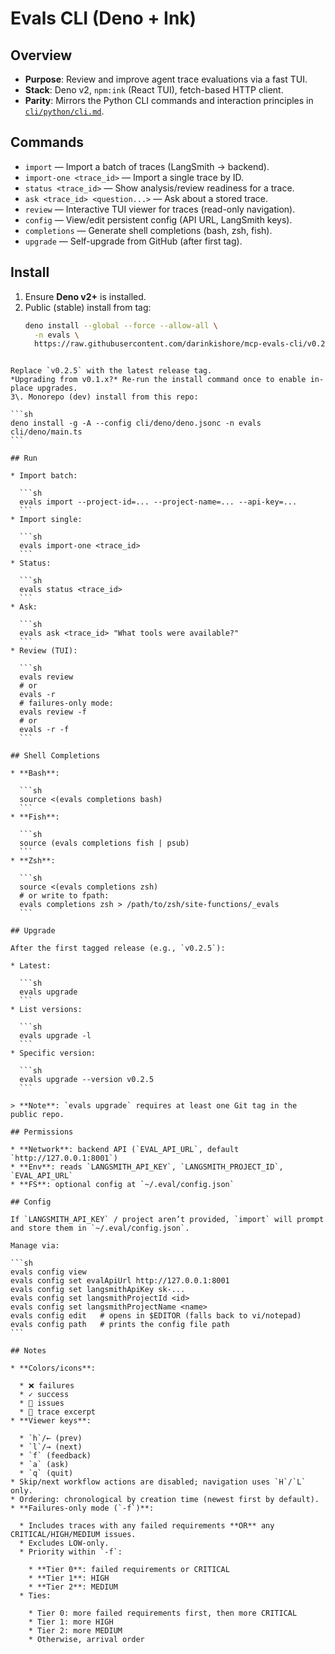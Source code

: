 
# Evals CLI (Deno + Ink)

## Overview

- **Purpose**: Review and improve agent trace evaluations via a fast TUI.  
- **Stack**: Deno v2, `npm:ink` (React TUI), fetch-based HTTP client.  
- **Parity**: Mirrors the Python CLI commands and interaction principles in [`cli/python/cli.md`](cli/python/cli.md).  

## Commands

- `import` — Import a batch of traces (LangSmith → backend).  
- `import-one <trace_id>` — Import a single trace by ID.  
- `status <trace_id>` — Show analysis/review readiness for a trace.  
- `ask <trace_id> <question...>` — Ask about a stored trace.  
- `review` — Interactive TUI viewer for traces (read-only navigation).  
- `config` — View/edit persistent config (API URL, LangSmith keys).  
- `completions` — Generate shell completions (bash, zsh, fish).  
- `upgrade` — Self-upgrade from GitHub (after first tag).  

## Install

1. Ensure **Deno v2+** is installed.  
2. Public (stable) install from tag:  
   ```sh
   deno install --global --force --allow-all \
     -n evals \
     https://raw.githubusercontent.com/darinkishore/mcp-evals-cli/v0.2.5/main.ts
````

Replace `v0.2.5` with the latest release tag.
*Upgrading from v0.1.x?* Re-run the install command once to enable in-place upgrades.
3\. Monorepo (dev) install from this repo:

```sh
deno install -g -A --config cli/deno/deno.jsonc -n evals cli/deno/main.ts
```

## Run

* Import batch:

  ```sh
  evals import --project-id=... --project-name=... --api-key=...
  ```
* Import single:

  ```sh
  evals import-one <trace_id>
  ```
* Status:

  ```sh
  evals status <trace_id>
  ```
* Ask:

  ```sh
  evals ask <trace_id> "What tools were available?"
  ```
* Review (TUI):

  ```sh
  evals review
  # or
  evals -r
  # failures-only mode:
  evals review -f
  # or
  evals -r -f
  ```

## Shell Completions

* **Bash**:

  ```sh
  source <(evals completions bash)
  ```
* **Fish**:

  ```sh
  source (evals completions fish | psub)
  ```
* **Zsh**:

  ```sh
  source <(evals completions zsh)
  # or write to fpath:
  evals completions zsh > /path/to/zsh/site-functions/_evals
  ```

## Upgrade

After the first tagged release (e.g., `v0.2.5`):

* Latest:

  ```sh
  evals upgrade
  ```
* List versions:

  ```sh
  evals upgrade -l
  ```
* Specific version:

  ```sh
  evals upgrade --version v0.2.5
  ```

> **Note**: `evals upgrade` requires at least one Git tag in the public repo.

## Permissions

* **Network**: backend API (`EVAL_API_URL`, default `http://127.0.0.1:8001`)
* **Env**: reads `LANGSMITH_API_KEY`, `LANGSMITH_PROJECT_ID`, `EVAL_API_URL`
* **FS**: optional config at `~/.eval/config.json`

## Config

If `LANGSMITH_API_KEY` / project aren’t provided, `import` will prompt and store them in `~/.eval/config.json`.

Manage via:

```sh
evals config view
evals config set evalApiUrl http://127.0.0.1:8001
evals config set langsmithApiKey sk-...
evals config set langsmithProjectId <id>
evals config set langsmithProjectName <name>
evals config edit   # opens in $EDITOR (falls back to vi/notepad)
evals config path   # prints the config file path
```

## Notes

* **Colors/icons**:

  * ❌ failures
  * ✓ success
  * 🔧 issues
  * 📜 trace excerpt
* **Viewer keys**:

  * `h`/← (prev)
  * `l`/→ (next)
  * `f` (feedback)
  * `a` (ask)
  * `q` (quit)
* Skip/next workflow actions are disabled; navigation uses `H`/`L` only.
* Ordering: chronological by creation time (newest first by default).
* **Failures-only mode (`-f`)**:

  * Includes traces with any failed requirements **OR** any CRITICAL/HIGH/MEDIUM issues.
  * Excludes LOW-only.
  * Priority within `-f`:

    * **Tier 0**: failed requirements or CRITICAL
    * **Tier 1**: HIGH
    * **Tier 2**: MEDIUM
  * Ties:

    * Tier 0: more failed requirements first, then more CRITICAL
    * Tier 1: more HIGH
    * Tier 2: more MEDIUM
    * Otherwise, arrival order

